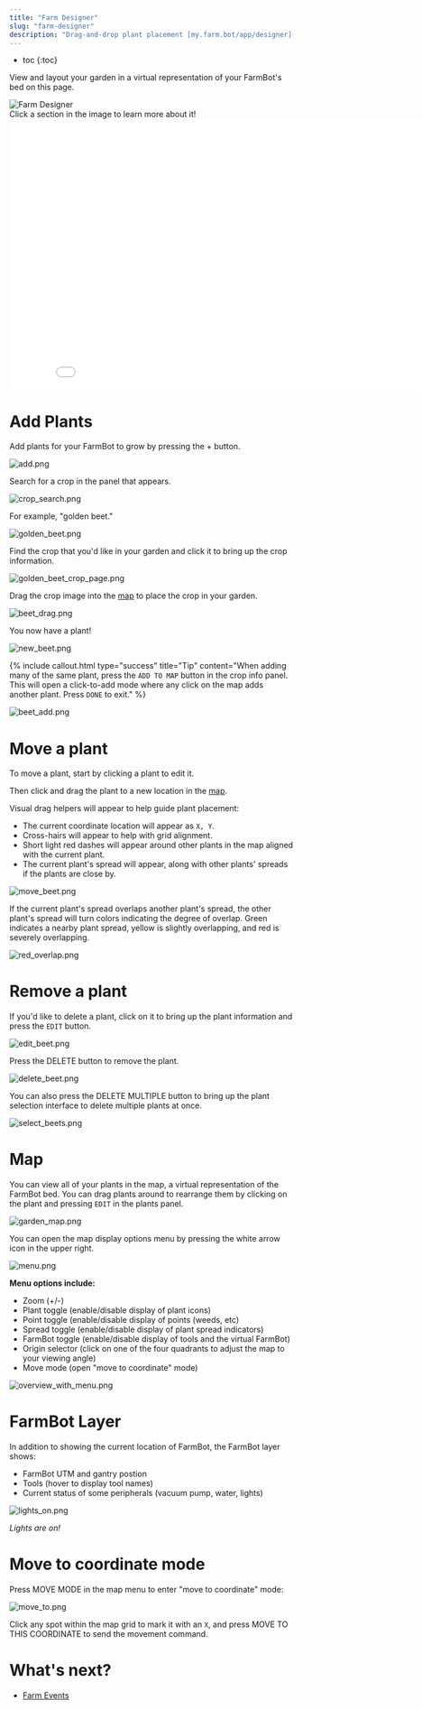 ```yaml
---
title: "Farm Designer"
slug: "farm-designer"
description: "Drag-and-drop plant placement [my.farm.bot/app/designer](https://my.farm.bot/app/designer)"
---
```


* toc
{:toc}

View and layout your garden in a virtual representation of your FarmBot's bed on this page.

<div class="nav-image">
  <img class="nav-image" src="_images/overview.png" alt="Farm Designer" />
  <a href="#add-plants" style="top: 12%; left: 0%; width: 30.75%; height: 87%;"></a>
  <a href="#map" style="top: 12%; left: 30.75%; width: 69%; height: 87%;"></a>
</div>
<figcaption class="caption">Click a section in the image to learn more about it!</figcaption>



<iframe class="embedly-embed" src="//cdn.embedly.com/widgets/media.html?src=https%3A%2F%2Fwww.youtube.com%2Fembed%2Fvideoseries%3Flist%3DPLMhsMRlKjcNIYlDKDdKvPQuHqBjjS1ZGc&url=http%3A%2F%2Fwww.youtube.com%2Fwatch%3Fv%3DGVb4fYaqy2M&image=https%3A%2F%2Fi.ytimg.com%2Fvi%2FGVb4fYaqy2M%2Fhqdefault.jpg&key=f2aa6fc3595946d0afc3d76cbbd25dc3&type=text%2Fhtml&schema=youtube" width="854" height="480" scrolling="no" frameborder="0" allowfullscreen></iframe>



# Add Plants

Add plants for your FarmBot to grow by pressing the <span class="fb-circle-button fb-green">+</span> button.

![add.png](_images/add.png)

Search for a crop in the panel that appears.

![crop_search.png](_images/crop_search.png)

For example, "golden beet."

![golden_beet.png](_images/golden_beet.png)

Find the crop that you'd like in your garden and click it to bring up the crop information.

![golden_beet_crop_page.png](_images/golden_beet_crop_page.png)

Drag the crop image into the [map](#map) to place the crop in your garden.

![beet_drag.png](_images/beet_drag.png)

You now have a plant!

![new_beet.png](_images/new_beet.png)



{%
include callout.html
type="success"
title="Tip"
content="When adding many of the same plant, press the `ADD TO MAP` button in the crop info panel. This will open a click-to-add mode where any click on the map adds another plant. Press `DONE` to exit."
%}



![beet_add.png](_images/beet_add.png)



# Move a plant

To move a plant, start by clicking a plant to edit it.

Then click and drag the plant to a new location in the [map](#map).

Visual drag helpers will appear to help guide plant placement:
 * The current coordinate location will appear as `X, Y`.
 * Cross-hairs will appear to help with grid alignment.
 * Short light red dashes will appear around other plants in the map aligned with the current plant.
 * The current plant's spread will appear, along with other plants' spreads if the plants are close by.

![move_beet.png](_images/move_beet.png)

If the current plant's spread overlaps another plant's spread, the other plant's spread will turn colors indicating the degree of overlap. Green indicates a nearby plant spread, yellow is slightly overlapping, and red is severely overlapping.

![red_overlap.png](_images/red_overlap.png)



# Remove a plant

If you'd like to delete a plant, click on it to bring up the plant information and press the `EDIT` button.

![edit_beet.png](_images/edit_beet.png)

Press the <span class="fb-button fb-red">DELETE</span> button to remove the plant.

![delete_beet.png](_images/delete_beet.png)

You can also press the <span class="fb-button fb-gray">DELETE MULTIPLE</span> button to bring up the plant selection interface to delete multiple plants at once.

![select_beets.png](_images/select_beets.png)



# Map

You can view all of your plants in the map, a virtual representation of the FarmBot bed. You can drag plants around to rearrange them by clicking on the plant and pressing `EDIT` in the plants panel.

![garden_map.png](_images/garden_map.png)

You can open the map display options menu by pressing the white arrow icon in the upper right.

![menu.png](_images/menu.png)

**Menu options include:**
* Zoom (+/-)
* Plant toggle (enable/disable display of plant icons)
* Point toggle (enable/disable display of points (weeds, etc)
* Spread toggle (enable/disable display of plant spread indicators)
* FarmBot toggle (enable/disable display of tools and the virtual FarmBot)
* Origin selector (click on one of the four quadrants to adjust the map to your viewing angle)
* Move mode (open "move to coordinate" mode)

![overview_with_menu.png](_images/overview_with_menu.png)



# FarmBot Layer

In addition to showing the current location of FarmBot, the FarmBot layer shows:
 * FarmBot UTM and gantry postion
 * Tools (hover to display tool names)
 * Current status of some peripherals (vacuum pump, water, lights)

![lights_on.png](_images/lights_on.png)

_Lights are on!_



# Move to coordinate mode

Press <span class="fb-button fb-gray">MOVE MODE</span> in the map menu to enter "move to coordinate" mode:

![move_to.png](_images/move_to.png)

Click any spot within the map grid to mark it with an `X`, and press <span class="fb-button fb-gray">MOVE TO THIS COORDINATE</span> to send the movement command.

# What's next?

 * [Farm Events](../Web-App/farm-events.md)
